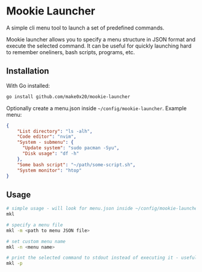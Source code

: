 # Mookie Launcher

A simple cli menu tool to launch a set of predefined commands.

Mookie launcher allows you to specify a menu structure in JSON format and execute the selected command. It can be useful for quickly launching hard to remember oneliners, bash scripts, programs, etc.

## Installation

With Go installed:

```bash
go install github.com/make0x20/mookie-launcher
```

Optionally create a menu.json inside `~/config/mookie-launcher`. Example menu:

```json
{
    "List directory": "ls -alh",
    "Code editor": "nvim",
    "System - submenu": {
      "Update system": "sudo pacman -Syu",
	  "Disk usage": "df -h"
    },
    "Some bash script": "~/path/some-script.sh",
	"System monitor": "htop"
}
```

## Usage

```bash
# simple usage - will look for menu.json inside ~/config/mookie-launcher
mkl

# specify a menu file
mkl -m <path to menu JSON file>

# set custom menu name
mkl -n <menu name>

# print the selected command to stdout instead of executing it - useful for piping to other commands
mkl -p
```
